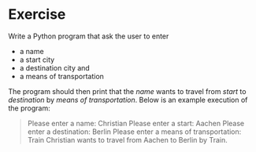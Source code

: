 # Exercise

Write a Python program that ask the user to enter

- a name
- a start city
- a destination city and
- a means of transportation

The program should then print that the _name_ wants to travel from _start_ to _destination_
by _means of transportation_.
Below is an example execution of the program:

> Please enter a name: Christian
> Please enter a start: Aachen
> Please enter a destination: Berlin
> Please enter a means of transportation: Train
> Christian wants to travel from Aachen to Berlin by Train.
